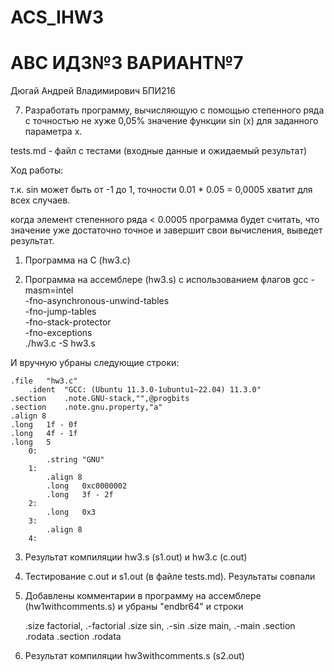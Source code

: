 # ACS_IHW3
# АВС ИДЗ№3 ВАРИАНТ№7
Дюгай Андрей Владимирович БПИ216

7. Разработать программу, вычисляющую с помощью степенного ряда
с точностью не хуже 0,05% значение функции sin (x) для заданного
параметра x.

tests.md - файл с тестами (входные данные и ожидаемый результат)

Ход работы:

т.к. sin может быть от -1 до 1, точности 0.01 * 0.05 = 0,0005 хватит для всех случаев.

когда элемент степенного ряда < 0.0005 программа будет считать, что значение уже достаточно точное и завершит свои вычисления, выведет результат.


1) Программа на С (hw3.c)

2) Программа на ассемблере (hw3.s) с использованием флагов gcc -masm=intel \
    -fno-asynchronous-unwind-tables \
    -fno-jump-tables \
    -fno-stack-protector \
    -fno-exceptions \
    ./hw3.c -S hw3.s
    
И вручную убраны следующие строки:

    .file	"hw3.c"
    	.ident	"GCC: (Ubuntu 11.3.0-1ubuntu1~22.04) 11.3.0"
	.section	.note.GNU-stack,"",@progbits
	.section	.note.gnu.property,"a"
	.align 8
	.long	1f - 0f
	.long	4f - 1f
	.long	5
        0:
            .string	"GNU"
        1:
            .align 8
            .long	0xc0000002
            .long	3f - 2f
        2:
            .long	0x3
        3:
            .align 8
        4:

3) Результат компиляции hw3.s (s1.out) и hw3.c (c.out)

4) Тестирование c.out и s1.out (в файле tests.md). Результаты совпали

5) Добавлены комментарии в программу на ассемблере (hw1withcomments.s) и убраны "endbr64" и строки

	.size	factorial, .-factorial
	.size	sin, .-sin
	.size	main, .-main
	.section	.rodata
	.section	.rodata

6) Результат компиляции hw3withcomments.s (s2.out) 
